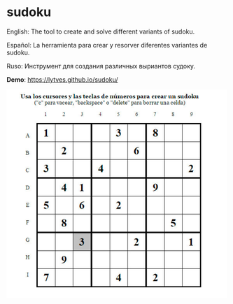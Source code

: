 # sudoku
English: The tool to create and solve different variants of sudoku.

Español: La herramienta para crear y resorver diferentes variantes de sudoku.

Ruso: Инструмент для создания различных выриантов судоку.

**Demo**: https://lytves.github.io/sudoku/

![alt tag](https://github.com/lytves/sudoku/blob/master/sudoku.jpg)
